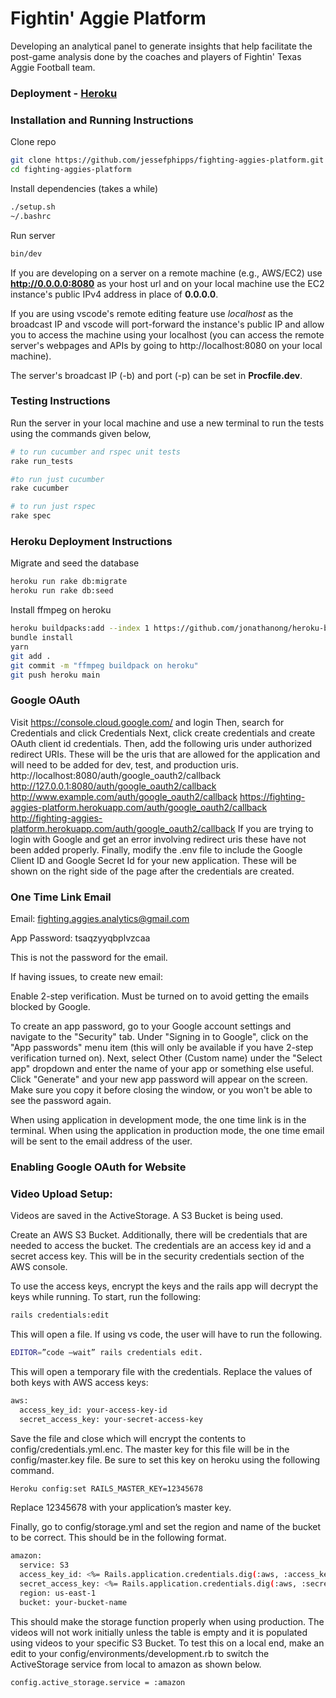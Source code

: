 # Fightin' Aggie Platform

Developing an analytical panel to generate insights that help facilitate the post-game analysis done by the coaches and players of Fightin' Texas Aggie Football team.

### Deployment - [Heroku](https://fighting-aggies-platform.herokuapp.com/)

### Installation and Running Instructions
Clone repo
```bash
git clone https://github.com/jessefphipps/fighting-aggies-platform.git
cd fighting-aggies-platform
```

Install dependencies (takes a while)
```bash
./setup.sh
~/.bashrc
```

Run server
```bash
bin/dev
```

If you are developing on a server on a remote machine (e.g., AWS/EC2) use **http://0.0.0.0:8080** as your host url
and on your local machine use the EC2 instance's public IPv4 address in place of **0.0.0.0**.

If you are using vscode's remote editing feature use *localhost* as the broadcast IP and vscode will port-forward 
the instance's public IP and allow you to access the machine using your localhost (you can access the remote 
server's webpages and APIs by going to http://localhost:8080 on your local machine).

The server's broadcast IP (-b) and port (-p) can be set in **Procfile.dev**.

### Testing Instructions
Run the server in your local machine and use a new terminal to run the tests using the commands given below,
```bash
# to run cucumber and rspec unit tests
rake run_tests
```

```bash
#to run just cucumber
rake cucumber
```

```bash
# to run just rspec
rake spec
```
### Heroku Deployment Instructions
Migrate and seed the database
```bash
heroku run rake db:migrate
heroku run rake db:seed
```
Install ffmpeg on heroku
```bash
heroku buildpacks:add --index 1 https://github.com/jonathanong/heroku-buildpack-ffmpeg-latest.git
bundle install
yarn
git add .
git commit -m "ffmpeg buildpack on heroku"
git push heroku main
```
### Google OAuth
Visit https://console.cloud.google.com/ and login
Then, search for Credentials and click Credentials
Next, click create credentials and create OAuth client id credentials.
Then, add the following uris under authorized redirect URIs. These will be the uris that are allowed for the application and will need to be added for dev, test, and production uris.
  http://localhost:8080/auth/google_oauth2/callback
  http://127.0.0.1:8080/auth/google_oauth2/callback
  http://www.example.com/auth/google_oauth2/callback
  https://fighting-aggies-platform.herokuapp.com/auth/google_oauth2/callback
  http://fighting-aggies-platform.herokuapp.com/auth/google_oauth2/callback 
If you are trying to login with Google and get an error involving redirect uris these have not been added properly.
Finally, modify the .env file to include the Google Client ID and Google Secret Id for your new application. These will be shown on the right side of the page after the credentials are created.

### One Time Link Email
Email: fighting.aggies.analytics@gmail.com

App Password: tsaqzyyqbplvzcaa 

This is not the password for the email.


If having issues, to create new email:

Enable 2-step verification. Must be turned on to avoid getting the emails blocked by Google.

To create an app password, go to your Google account settings and navigate to the "Security" tab. Under "Signing in to Google", click on the "App passwords" menu item (this will only be available if you have 2-step verification turned on). Next, select Other (Custom name) under the "Select app" dropdown and enter the name of your app or something else useful. Click "Generate" and your new app password will appear on the screen. Make sure you copy it before closing the window, or you won't be able to see the password again.


When using application in development mode, the one time link is in the terminal. When using the application in production mode, the one time email will be sent to the email address of the user.

### Enabling Google OAuth for Website

### Video Upload Setup:

Videos are saved in the ActiveStorage. A S3 Bucket is being used. 

Create an AWS S3 Bucket. Additionally, there will be credentials that are needed to access the bucket. The credentials are an access key id and a secret access key. This will be in the security credentials section of the AWS console.

To use the access keys, encrypt the keys and the rails app will decrypt the keys while running. To start, run the following:
```bash
rails credentials:edit
```
This will open a file. If using vs code, the user will have to run the following.
```bash
EDITOR=”code –wait” rails credentials edit. 
```
This will open a temporary file with the credentials. Replace the values of both keys with AWS access keys:
```bash
aws:
  access_key_id: your-access-key-id
  secret_access_key: your-secret-access-key
```
Save the file and close which will encrypt the contents to config/credentials.yml.enc. The master key for this file will be in the config/master.key file. Be sure to set this key on heroku using the following command.
```bash
Heroku config:set RAILS_MASTER_KEY=12345678
```
Replace 12345678 with your application’s master key.

Finally, go to config/storage.yml and set the region and name of the bucket to be correct. This should be in the following format.
```bash
amazon:
  service: S3
  access_key_id: <%= Rails.application.credentials.dig(:aws, :access_key_id) %>
  secret_access_key: <%= Rails.application.credentials.dig(:aws, :secret_access_key) %>
  region: us-east-1
  bucket: your-bucket-name
```
This should make the storage function properly when using production. The videos will not work initially unless the table is empty and it is populated using videos to your specific S3 Bucket. To test this on a local end, make an edit to your config/environments/development.rb to switch the ActiveStorage service from local to amazon as shown below.
```bash
config.active_storage.service = :amazon 
```
